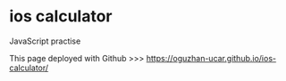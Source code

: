 # ios calculator

JavaScript practise

This page deployed with Github >>> https://oguzhan-ucar.github.io/ios-calculator/
